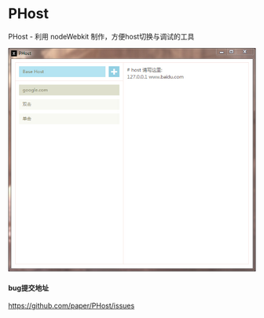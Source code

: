 PHost
=====

PHost - 利用 nodeWebkit 制作，方便host切换与调试的工具

![PHost preview](images/preview.jpg)


#### bug提交地址
https://github.com/paper/PHost/issues
